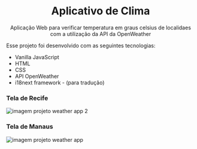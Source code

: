 <h1 align="center"> Aplicativo de Clima </h1>

<p align="center">
Aplicação Web para verificar temperatura em graus celsius de localidaes com a utilização da API da OpenWeather
</p>

Esse projeto foi desenvolvido com as seguintes tecnologias:

- Vanilla JavaScript
- HTML
- CSS
- API OpenWeather
- i18next framework - (para tradução)

  
### Tela de Recife
![imagem projeto weather app 2](https://github.com/rhyanndev/desafio-de-projeto-repositorio-dio/assets/92160378/4686881a-2053-4f4b-b832-b220df1284ce)

### Tela de Manaus
![imagem projeto weather app](https://github.com/rhyanndev/desafio-de-projeto-repositorio-dio/assets/92160378/c5c98d34-4959-4be6-9c06-dd270c41b84c)
